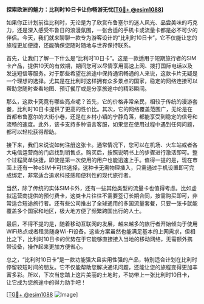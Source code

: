 **探索欧洲的魅力：比利时10日卡让你畅游无忧[[TG💪+ @esim1088](https://t.me/s/esim1088)]**

如果你正计划前往比利时，无论是为了欣赏布鲁塞尔的迷人风光、品尝美味的巧克力，还是深入感受布鲁日的浪漫氛围，一张合适的手机卡或流量卡都是必不可少的伴侣。今天，我们就来聊聊一款专为游客设计的“比利时10日卡”，它不仅能让您的旅程更加便捷，还能确保您随时随地与世界保持联系。

首先，让我们了解一下什么是“比利时10日卡”。这是一款适用于短期旅行者的SIM卡产品，提供10天的有效期，期间您可以尽情享用高速上网、拨打国际电话以及发送短信等服务。对于那些希望在旅途中保持通讯畅通的人来说，这款卡片无疑是一个理想的选择。尤其是在比利时这样拥有众多景点的国家，稳定的网络连接可以帮助您随时查看地图、预订餐厅或是分享旅途中的精彩瞬间。

那么，这款卡究竟有哪些亮点呢？首先，它的价格非常亲民，相较于传统的漫游套餐，比利时10日卡提供了更高的性价比。其次，它的网络覆盖范围广，无论是在首都布鲁塞尔的大街小巷，还是在乡村小镇的宁静角落，都能享受到稳定的信号和流畅的速度。此外，该卡支持多种语言客服，如果您在使用过程中遇到任何问题，都可以轻松获得帮助。

接下来，我们来说说如何注册这张卡。通常情况下，您可以在机场、火车站或者各大电信运营商的门店找到销售点。购买后，按照说明书上的步骤进行激活即可。整个过程简单快捷，即使是第一次使用的用户也能迅速上手。值得一提的是，现在市面上还有一种eSIM卡可供选择，这种卡无需物理插入，只需通过手机设置即可完成绑定，非常适合追求科技感和便利性的现代旅行者。

当然，除了传统的实体SIM卡外，还有一些其他类型的流量卡也值得考虑。比如虚拟运营商提供的预付费卡，这类卡片往往不需要签订长期合同，按需购买即可，非常适合短途旅行者。还有些公司推出了全球通用的多国流量套餐，只要一张卡就能覆盖多个国家和地区，极大地方便了频繁跨国出行的人士。

最后，不得不提的是，随着移动互联网的发展，越来越多的旅行者开始倾向于使用WiFi热点或者租赁随身Wi-Fi设备。这些方案虽然也能满足基本的上网需求，但相比之下，比利时10日卡的优势在于它能够直接接入当地的移动网络，无需额外携带设备，操作起来更加方便省心。

总之，“比利时10日卡”是一款功能强大且实用性强的产品，特别适合计划在比利时停留较短时间的朋友。它不仅能帮助您解决通讯问题，还能让您的旅程变得更加丰富多彩。所以，下次当您踏上这片美丽的土地时，不妨带上一张比利时10日卡，让它成为您旅途中的得力助手吧！

[[TG💪+ @esim1088](https://t.me/s/esim1088) ![Image](https://i.postimg.cc/4NQfJmqS/Snipaste-2025-05-13-00-14-12.png)]
